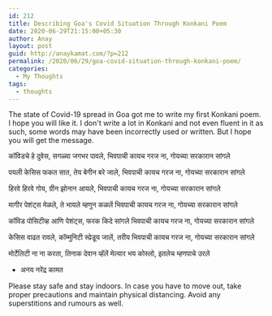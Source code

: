 ```yaml
---
id: 212
title: Describing Goa's Covid Situation Through Konkani Poem
date: 2020-06-29T21:15:00+05:30
author: Anay
layout: post
guid: http://anaykamat.com/?p=212
permalink: /2020/06/29/goa-covid-situation-through-konkani-poem/
categories:
  - My Thoughts
tags:
  - thoughts
---
```

The state of Covid-19 spread in Goa got me to write my first Konkani poem. I hope you will like it. I don't write a lot in Konkani and not even fluent in it as such, some words may have been incorrectly used or written. But I hope you will get the message.

कॉविडचे हे दुवेस, सगळ्या जगभर पावले,
भिवपाची कायच गरज ना, गोयच्या सरकारान सांगले

पयली केसिस फकत सात, तेय बेगीन बरे जाले,
भिवपाची कायच गरज ना, गोयच्या सरकारान सांगले

हिरवे हिरवे गोय, ग्रीन झोनान आयले,
भिवपाची कायच गरज ना, गोयच्या सरकारान सांगले

मागीर पेशंट्स मेळले, ते भायले म्हणुन कळलें
भिवपाची कायच गरज ना, गोयच्या सरकारान सांगले

कॉविड पोसिटीव्ह आणि पेशंट्स, फरक किदे सांगले
भिवपाची कायच गरज ना, गोयच्या सरकारान सांगले

केसिस वाढत रावले, कॉम्मुनिटी स्प्रेडूय जालें,
तरीय भिवपाची कायच गरज ना, गोयच्या सरकारान सांगले

मोर्टेलिटी ना ना करता, तिनाक देवान व्हॅलें
मेल्यार भय कोस्लो, इतलेच म्हणपाचे उरले

- अनय नरेंद्र कामत

Please stay safe and stay indoors. In case you have to move out, take proper precautions and maintain physical distancing. Avoid any superstitions and rumours as well.
